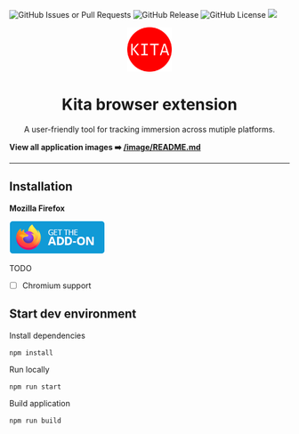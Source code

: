 ![GitHub Issues or Pull Requests](https://img.shields.io/github/issues/kitamersion/kita-browser-extension?style=for-the-badge)
![GitHub Release](https://img.shields.io/github/v/release/kitamersion/kita-browser-extension?style=for-the-badge)
![GitHub License](https://img.shields.io/github/license/kitamersion/kita-browser-extension?style=for-the-badge)
[![][firefox-shield]][firefox-addon-url]

[firefox-addon-url]: https://addons.mozilla.org/en-US/firefox/addon/kita-browser/
[firefox-shield]: https://img.shields.io/badge/Firefox-Install-blue?style=for-the-badge


<div align="center">
  <a href="https://github.com/kitamersion/kita-browser-extension">
    <img src="firefox/icons/icon512.png" alt="Logo" width="80" height="80">
  </a>

  <h1 align="center">Kita browser extension</h1>

  <p align="center">
    A user-friendly tool for tracking immersion across mutiple platforms.
  </p>
</div>

**View all application images ➡️  [/image/README.md](/images/README.md)**

---

## Installation

**Mozilla Firefox**

[![](images/addon/firefox-addons.png)](https://addons.mozilla.org/en-US/firefox/addon/kita-browser/)

TODO

- [ ] Chromium support

## Start dev environment


Install dependencies

```
npm install
```

Run locally

```
npm run start
```

Build application

```
npm run build
```
